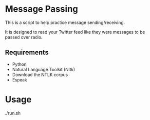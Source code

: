 Message Passing
===============
This is a script to help practice message sending/receiving.

It is designed to read your Twitter feed like they were messages to be passed over radio.

Requirements
------------

* Python
* Natural Language Toolkit (Nltk)
* Download the NTLK corpus
* Espeak


Usage
=====

./run.sh


